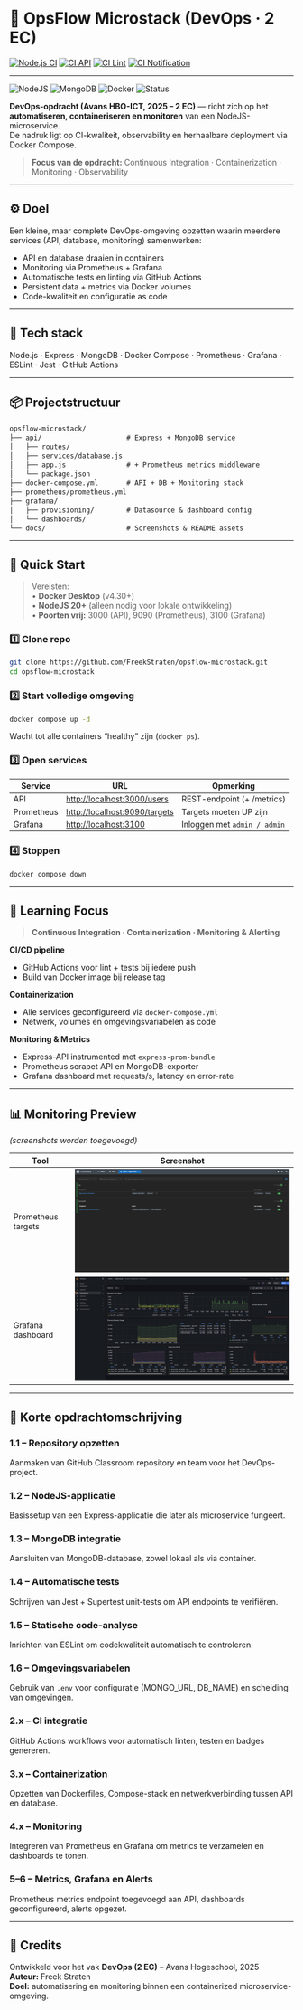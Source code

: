 # 🧭 OpsFlow Microstack (DevOps · 2 EC)

[![Node.js CI](https://github.com/FreekStraten/Devops-Freek-Straten/workflows/Node.js%20CI/badge.svg)](https://github.com/FreekStraten/Devops-Freek-Straten/actions?query=workflow%3A%22Node.js+CI%22)
[![CI API](https://github.com/FreekStraten/Devops-Freek-Straten/workflows/CI%20API/badge.svg)](https://github.com/FreekStraten/Devops-Freek-Straten/actions?query=workflow%3A%22CI+API%22)
[![CI Lint](https://github.com/FreekStraten/Devops-Freek-Straten/workflows/CI%20Lint/badge.svg)](https://github.com/FreekStraten/Devops-Freek-Straten/actions?query=workflow%3A%22CI+Lint%22)
[![CI Notification](https://github.com/FreekStraten/Devops-Freek-Straten/workflows/CI%20Notification%20Service/badge.svg)](https://github.com/FreekStraten/Devops-Freek-Straten/actions?query=workflow%3A%22CI+Notification+Service%22)

---

![NodeJS](https://img.shields.io/badge/NodeJS-20.x-339933)
![MongoDB](https://img.shields.io/badge/MongoDB-7.x-4DB33D)
![Docker](https://img.shields.io/badge/Docker-compose-blue)
![Status](https://img.shields.io/badge/status-active-brightgreen)

**DevOps-opdracht (Avans HBO-ICT, 2025 – 2 EC)** — richt zich op het **automatiseren, containeriseren en monitoren** van een NodeJS-microservice.  
De nadruk ligt op CI-kwaliteit, observability en herhaalbare deployment via Docker Compose.

> **Focus van de opdracht:** Continuous Integration · Containerization · Monitoring · Observability

---

## ⚙️ Doel

Een kleine, maar complete DevOps-omgeving opzetten waarin meerdere services (API, database, monitoring) samenwerken:

- API en database draaien in containers  
- Monitoring via Prometheus + Grafana  
- Automatische tests en linting via GitHub Actions  
- Persistent data + metrics via Docker volumes  
- Code-kwaliteit en configuratie as code  

---

## 🧩 Tech stack
Node.js · Express · MongoDB · Docker Compose · Prometheus · Grafana · ESLint · Jest · GitHub Actions

---

## 📦 Projectstructuur
```
opsflow-microstack/
├── api/                     # Express + MongoDB service
│   ├── routes/
│   ├── services/database.js
│   ├── app.js               # + Prometheus metrics middleware
│   └── package.json
├── docker-compose.yml       # API + DB + Monitoring stack
├── prometheus/prometheus.yml
├── grafana/
│   ├── provisioning/        # Datasource & dashboard config
│   └── dashboards/
└── docs/                    # Screenshots & README assets
```

---

## 🚀 Quick Start

> Vereisten:  
> • **Docker Desktop** (v4.30+)  
> • **NodeJS 20+** (alleen nodig voor lokale ontwikkeling)  
> • **Poorten vrij:** 3000 (API), 9090 (Prometheus), 3100 (Grafana)

### 1️⃣ Clone repo
```bash
git clone https://github.com/FreekStraten/opsflow-microstack.git
cd opsflow-microstack
```

### 2️⃣ Start volledige omgeving
```bash
docker compose up -d
```

Wacht tot alle containers “healthy” zijn (`docker ps`).

### 3️⃣ Open services

| Service | URL | Opmerking |
|----------|-----|-----------|
| API | [http://localhost:3000/users](http://localhost:3000/users) | REST-endpoint (+ /metrics) |
| Prometheus | [http://localhost:9090/targets](http://localhost:9090/targets) | Targets moeten UP zijn |
| Grafana | [http://localhost:3100](http://localhost:3100) | Inloggen met `admin / admin` |

### 4️⃣ Stoppen
```bash
docker compose down
```

---

## 🧠 Learning Focus

> **Continuous Integration · Containerization · Monitoring & Alerting**

**CI/CD pipeline**
- GitHub Actions voor lint + tests bij iedere push  
- Build van Docker image bij release tag  

**Containerization**
- Alle services geconfigureerd via `docker-compose.yml`  
- Netwerk, volumes en omgevingsvariabelen as code  

**Monitoring & Metrics**
- Express-API instrumented met `express-prom-bundle`  
- Prometheus scrapet API en MongoDB-exporter  
- Grafana dashboard met requests/s, latency en error-rate  

---

## 📊 Monitoring Preview
*(screenshots worden toegevoegd)*

| Tool | Screenshot |
|------|-------------|
| Prometheus targets | ![prometheus targets](docs/prometheus_targets.png) |
| Grafana dashboard | ![grafana](docs/grafana_nodejs_dashboard.png) |


---

## 📝 Korte opdrachtomschrijving

### 1.1 – Repository opzetten
Aanmaken van GitHub Classroom repository en team voor het DevOps-project.

### 1.2 – NodeJS-applicatie
Basissetup van een Express-applicatie die later als microservice fungeert.

### 1.3 – MongoDB integratie
Aansluiten van MongoDB-database, zowel lokaal als via container.

### 1.4 – Automatische tests
Schrijven van Jest + Supertest unit-tests om API endpoints te verifiëren.

### 1.5 – Statische code-analyse
Inrichten van ESLint om codekwaliteit automatisch te controleren.

### 1.6 – Omgevingsvariabelen
Gebruik van `.env` voor configuratie (MONGO_URL, DB_NAME) en scheiding van omgevingen.

### 2.x – CI integratie
GitHub Actions workflows voor automatisch linten, testen en badges genereren.

### 3.x – Containerization
Opzetten van Dockerfiles, Compose-stack en netwerkverbinding tussen API en database.

### 4.x – Monitoring
Integreren van Prometheus en Grafana om metrics te verzamelen en dashboards te tonen.

### 5–6 – Metrics, Grafana en Alerts
Prometheus metrics endpoint toegevoegd aan API, dashboards geconfigureerd, alerts opgezet.

---

## 🏫 Credits
Ontwikkeld voor het vak **DevOps (2 EC)** – Avans Hogeschool, 2025  
**Auteur:** Freek Straten  
**Doel:** automatisering en monitoring binnen een containerized microservice-omgeving.
